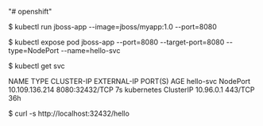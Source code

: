 "# openshift" 

$ kubectl run jboss-app --image=jboss/myapp:1.0 --port=8080

$ kubectl expose pod jboss-app --port=8080 --target-port=8080 --type=NodePort --name=hello-svc 

$ kubectl get svc

NAME         TYPE        CLUSTER-IP       EXTERNAL-IP   PORT(S)          AGE
hello-svc    NodePort    10.109.136.214   <none>        8080:32432/TCP   7s
kubernetes   ClusterIP   10.96.0.1        <none>        443/TCP          36h

  
$ curl -s http://localhost:32432/hello
